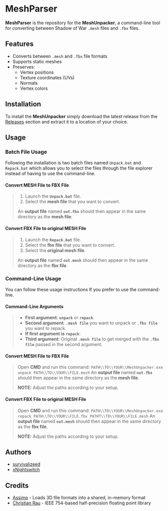 # MeshParser

**MeshParser** is the repository for the **MeshUnpacker**, a command-line tool for converting between Shadow of War `.mesh` files and `.fbx` files.

## Features

- Converts between `.mesh` and `.fbx` file formats
- Supports static meshes
- Preserves:
    - Vertex positions
    - Texture coordinates (UVs)
    - Normals
    - Vertex colors

## Installation

To install the **MeshUnpacker** simply download the latest release from the [Releases](https://github.com/Shadow-of-War-Modding-Community/MeshParser/releases) section and extract it to a location of your choice.

## Usage

### Batch File Usage
Following the installation is two batch files named `Unpack.bat` and `Repack.bat` which allows you to select the files through the file explorer instead of having to use the command-line.

#### Convert MESH File to FBX File
> 1. Launch the **`Unpack.bat`** file.
> 2. Select the **mesh file** that you want to convert.
> 
> An **output file** named **`out.fbx`** should then appear in the same directory as the **mesh file**.

#### Convert FBX File to original MESH File
> 1. Launch the **`Repack.bat`** file.
> 2. Select the **fbx file** that you want to convert.
> 3. Select the **original mesh file**.
> 
> An **output file** named **`out.mesh`** should then appear in the same directory as the **fbx file**.

### Command-Line Usage
You can follow these usage instructions If you prefer to use the command-line.

#### Command-Line Arguments
> - **First argument**: **`unpack`** or **`repack`**.
> - **Second argument**: **`.mesh file`** you want to unpack or **`.fbx file`** you want to repack.
> - **If first argument is `repack`**:
>  - **Third argument**: Original **`.mesh file`** to get merged with the **`.fbx file`** passed in the second argument.

#### Convert MESH File to FBX File
> Open **CMD** and run this command:
> ```PATH\\TO\\YOUR\\MeshUnpacker.exe unpack PATH\\TO\\YOUR\\FILE.mesh```
> An **output file** named **`out.fbx`** should then appear in the same directory as the **mesh file**.
> 
> **NOTE:** Adjust the paths according to your setup.

#### Convert FBX File to original MESH File
> Open **CMD** and run this command:
> ```PATH\\TO\\YOUR\\MeshUnpacker.exe repack PATH\\TO\\YOUR\\FILE.fbx PATHT\\TO\\YOUR\\FILE.mesh```
> An **output file** named **`out.mesh`** should then appear in the same directory as the **fbx file**.
>
> **NOTE:** Adjust the paths according to your setup.

## Authors

- [survivalizeed](https://github.com/survivalizeed)
- [xNightswitch](https://github.com/xNightswitch)

## Credits

- [Assimp](https://github.com/assimp/assimp) - Loads 3D file formats into a shared, in-memory format
- [Christian Rau](rauy@users.sourceforge.net) - IEEE 754-based half-precision floating point library
